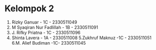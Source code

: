 # Kelompok 2
1. Rizky Ganuar - 1C - 2330511049
2. M Syaqiran Nur Fadlillah - 1B - 2330511091
3. J. Rifky Priatna - 1C - 2330511096
4. Shinta Lavera - 1A - 2330511008
5.Zukhruf Maknuz -1C - 2330511051
6.M. Alief Budiman -1C- 2330511045
